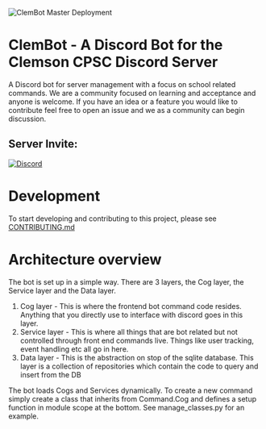 ![ClemBot Master Deployment](https://github.com/ClemsonCPSC-Discord/ClemBot/workflows/ClemBot%20Master%20Deployment/badge.svg?branch=master)

# ClemBot - A Discord Bot for the Clemson CPSC Discord Server
A Discord bot for server management with a focus on school related commands. We are a community focused on learning and acceptance and anyone is welcome. If you have an idea or a feature you would like to contribute feel free to open an issue and we as a community can begin discussion. 
## Server Invite:  
[![Discord](https://img.shields.io/discord/463752820026376202.svg?label=&logo=discord&logoColor=ffffff&color=7389D8&labelColor=6A7EC2)](https://discord.gg/QNRbC6k)


# Development
To start developing and contributing to this project, please see [CONTRIBUTING.md](CONTRIBUTING.md)

# Architecture overview

The bot is set up in a simple way. There are 3 layers, the Cog layer, the Service layer and the Data layer.

1. Cog layer - This is where the frontend bot command code resides. Anything that you directly use to interface with discord goes in this layer.
2. Service layer - This is where all things that are bot related but not controlled through front end commands live. Things like user tracking, event handling etc all go in here.
3. Data layer - This is the abstraction on stop of the sqlite database. This layer is a collection of repositories which contain the code to query and insert from the DB

The bot loads Cogs and Services dynamically. To create a new command simply create a class that inherits from Command.Cog and defines a setup function in module scope at the bottom. See manage_classes.py for an example.
